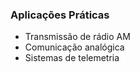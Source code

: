  <div>
    <h3>Aplicações Práticas</h3>
    <ul>
      <li>Transmissão de rádio AM</li>
      <li>Comunicação analógica</li>
      <li>Sistemas de telemetria</li>
    </ul>
    
  </div>
</div>
